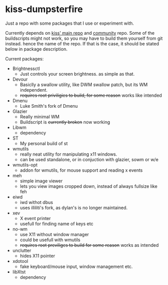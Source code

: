 # kiss-dumpsterfire


Just a repo with some packages that I use or experiment with. 

Currently depends on [kiss' main repo](https://github.com/kiss-community/repo-main) and [community](https://github.com/kiss-community/repo-community) repo.
Some of the buildscripts might not work, so you may have to build them yourself from git instead. hence the name of the repo. If that is the case, it should be stated below in package description. 


Current packages:
- Brightnessctl
	- Just controls your screen brightness. as simple as that.
- Devour
	- Basiclly a swallow utility, like DWM swallow patch, but its WM independent.
	- ~~requires root priviligies to build, for some reason~~ works like intended
- Dmenu
	- Luke Smith's fork of Dmenu
- Glazier
	- Really minimal WM
	- Buildscript is ~~currently broken~~ now working
- Libwm
	- dependency
- ST
	- My personal build of st
- wmutils
	- really neat utility for manipulating x11 windows.
	- can be used standalone, or in conjuction with glazier, sowm or w/e
- wmutils-opt
	- addon for wmutils, for mouse support and reading x events
- meh
	- simple image viewer
	- lets you view images cropped down, instead of always fullsize like feh
- eiwd
	- iwd withot dbus
	- uses illiliti's fork, as dylan's is no longer maintained.
- xev
	- X event printer
	- usefull for finding name of keys etc
- no-wm
	- use X11 without window manager
	- could be usefull with wmutils
	- ~~requires root previliges to build for some reason~~ works as intended
- unclutter
	- hides X11 pointer
- xdotool
	- fake keyboard/mouse input, window management etc.
- libXtst
	- dependency
